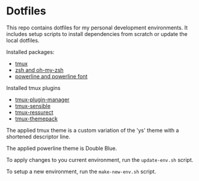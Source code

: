 # Dotfiles

This repo contains dotfiles for my personal development environments. It includes setup scripts to install dependencies from scratch or update the local dotfiles.

Installed packages:
  * [tmux](https://github.com/tmux/tmux)
  * [zsh and oh-my-zsh](https://github.com/robbyrussell/oh-my-zsh)
  * [powerline and powerline font](https://github.com/powerline/powerline)

Installed tmux plugins
  * [tmux-plugin-manager](https://github.com/tmux-plugins/tpm)
  * [tmux-sensible](https://github.com/tmux-plugins/tmux-sensible)
  * [tmux-ressurect](https://github.com/tmux-plugins/tmux-resurrect)
  * [tmux-themepack](https://github.com/jimeh/tmux-themepack)

The applied tmux theme is a custom variation of the 'ys' theme with a shortened descriptor line.

The applied powerline theme is Double Blue.

To apply changes to you current environment, run the ```update-env.sh``` script.

To setup a new environment, run the ```make-new-env.sh``` script.
